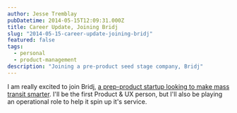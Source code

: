```yaml
---
author: Jesse Tremblay
pubDatetime: 2014-05-15T12:09:31.000Z
title: Career Update, Joining Bridj
slug: "2014-05-15-career-update-joining-bridj"
featured: false
tags:
  - personal
  - product-management
description: "Joining a pre-product seed stage company, Bridj"
---
```

I am really excited to join Bridj, [a prep-product startup looking to make mass transit smarter](https://www.bostonglobe.com/business/2014/04/10/data-driven-pop-bus-service-launch-boston/yz4EjzZC9nXnl22O6JcV2I/story.html). I'll be the first Product & UX person, but I'll also be playing an operational role to help it spin up it's service.
